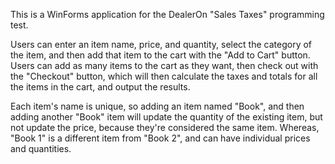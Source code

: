 This is a WinForms application for the DealerOn "Sales Taxes" programming test.

Users can enter an item name, price, and quantity, select the category of the item, and then add that item to the cart with the "Add to Cart" button. Users can add as many items to the cart as they want, then check out with the "Checkout" button, which will then calculate the taxes and totals for all the items in the cart, and output the results.

Each item's name is unique, so adding an item named "Book", and then adding another "Book" item will update the quantity of the existing item, but not update the price, because they're considered the same item. Whereas, "Book 1" is a different item from "Book 2", and can have individual prices and quantities.